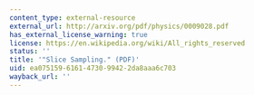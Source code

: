 ```yaml
---
content_type: external-resource
external_url: http://arxiv.org/pdf/physics/0009028.pdf
has_external_license_warning: true
license: https://en.wikipedia.org/wiki/All_rights_reserved
status: ''
title: '"Slice Sampling." (PDF)'
uid: ea075159-6161-4730-9942-2da8aaa6c703
wayback_url: ''
---
```

